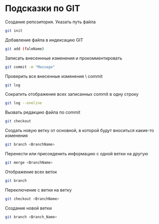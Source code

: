 # Подсказки по GIT

Создание репозитория. Указать путь файла
```sh
git init
```
Добавление файла в индексацию GIT
```sh
git add (faleName)
```
Записать внесеннные изменения и прокомментировать
```sh
git commit -m "Massage"
```
Проверить все внесенные изменения \ commit
```sh
git log 
```
Сократить отображение всех записанных commit в одну строку
```sh
git log --oneline
```
Вызвать редакцию файла по commit
```sh
git checkout
```
Создать новую ветку от основной, в которой будут вноситься какие-то изменения
```sh
git branch <BranchName>
```
Перенести или присоеденить информацию с одной ветки на другую
```sh
git merge <BranchName>
```
Отображение всех веток 
```sh
git branch
```
Переключение с ветки на ветку
```sh
git checkout <BranchName>
```
Создание новой ветки
```sh
git branch <Branch_Name>
```